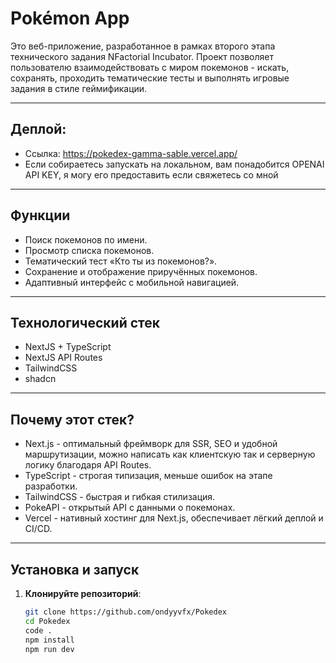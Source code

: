 # Pokémon App

Это веб-приложение, разработанное в рамках второго этапа технического задания NFactorial Incubator. Проект позволяет пользователю взаимодействовать с миром покемонов - искать, сохранять, проходить тематические тесты и выполнять игровые задания в стиле геймификации.

---

## Деплой:

- Ссылка: https://pokedex-gamma-sable.vercel.app/
- Если собираетесь запускать на локальном, вам понадобится OPENAI API KEY, я могу его предоставить если свяжетесь со мной

---

##  Функции

-  Поиск покемонов по имени.
-  Просмотр списка покемонов.
-  Тематический тест «Кто ты из покемонов?».
-  Сохранение и отображение приручённых покемонов.
-  Адаптивный интерфейс с мобильной навигацией.

---
## Технологический стек

- NextJS + TypeScript
- NextJS API Routes
- TailwindCSS
- shadcn
  
---

## Почему этот стек?
- Next.js - оптимальный фреймворк для SSR, SEO и удобной маршрутизации, можно написать как клиентскую так и серверную логику благодаря API Routes.
- TypeScript - строгая типизация, меньше ошибок на этапе разработки.
- TailwindCSS - быстрая и гибкая стилизация.
- PokeAPI - открытый API с данными о покемонах.
- Vercel - нативный хостинг для Next.js, обеспечивает лёгкий деплой и CI/CD.

---

##  Установка и запуск

1. **Клонируйте репозиторий**:
   ```bash
   git clone https://github.com/ondyyvfx/Pokedex
   cd Pokedex
   code .
   npm install
   npm run dev
